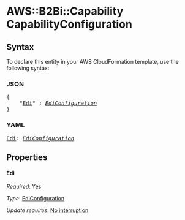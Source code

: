 # AWS::B2Bi::Capability CapabilityConfiguration

## Syntax

To declare this entity in your AWS CloudFormation template, use the following syntax:

### JSON

<pre>
{
    "<a href="#edi" title="Edi">Edi</a>" : <i><a href="ediconfiguration.md">EdiConfiguration</a></i>
}
</pre>

### YAML

<pre>
<a href="#edi" title="Edi">Edi</a>: <i><a href="ediconfiguration.md">EdiConfiguration</a></i>
</pre>

## Properties

#### Edi

_Required_: Yes

_Type_: <a href="ediconfiguration.md">EdiConfiguration</a>

_Update requires_: [No interruption](https://docs.aws.amazon.com/AWSCloudFormation/latest/UserGuide/using-cfn-updating-stacks-update-behaviors.html#update-no-interrupt)

